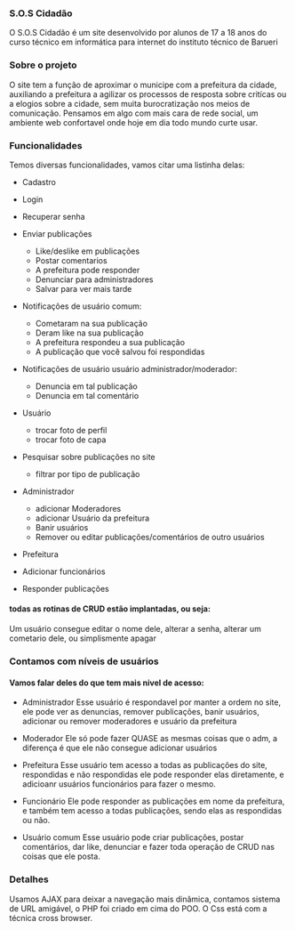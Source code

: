 ### S.O.S Cidadão

O S.O.S Cidadão é um site desenvolvido por alunos de 17 a 18 anos do curso técnico em informática para internet do instituto técnico de Barueri

### Sobre o projeto

O site tem a função de aproximar o municipe com a prefeitura da cidade, auxiliando a prefeitura a agilizar os processos de resposta sobre critícas ou a elogios sobre a cidade, sem muita burocratização nos meios de comunicação.
Pensamos em algo com mais cara de rede social, um ambiente web confortavel onde hoje em dia todo mundo curte usar.

### Funcionalidades

Temos diversas funcionalidades, vamos citar uma listinha delas:

- Cadastro
- Login
- Recuperar senha

- Enviar publicações
  - Like/deslike em publicações
  - Postar comentarios
  - A prefeitura pode responder
  - Denunciar para administradores
  - Salvar para ver mais tarde


- Notificações de usuário comum:
  - Cometaram na sua publicação
  - Deram like na sua publicação
  - A prefeitura respondeu a sua publicação 
  - A publicação que você salvou foi respondidas
  
- Notificações de usuário usuário administrador/moderador:
  - Denuncia em tal publicação
  - Denuncia em tal comentário

- Usuário
  - trocar foto de perfil
  - trocar foto de capa

- Pesquisar sobre publicações no site
  - filtrar por tipo de publicação
  
- Administrador
  - adicionar Moderadores
  - adicionar Usuário da prefeitura
  - Banir usuários
  - Remover ou editar publicações/comentários de outro usuários
  
 - Prefeitura
  - Adicionar funcionários
  - Responder publicações
  


#### todas as rotinas de CRUD estão implantadas, ou seja:
Um usuário consegue editar o nome dele, alterar a senha, alterar um cometario dele, ou simplismente apagar



### Contamos com níveis de usuários
#### Vamos falar deles do que tem mais nivel de acesso:

- Administrador
Esse usuário é respondavel por manter a ordem no site, ele pode ver as denuncias, remover publicações, banir usuários, adicionar ou remover moderadores e usuário da prefeitura

- Moderador
Ele só pode fazer QUASE as mesmas coisas que o adm, a diferença é que ele não consegue adicionar usuários

- Prefeitura
Esse usuário tem acesso a todas as publicações do site, respondidas e não respondidas ele pode responder elas diretamente, e adicioanr usuários funcionários para fazer o mesmo.

- Funcionário
Ele pode responder as publicações em nome da prefeitura, e também tem acesso a todas publicações, sendo elas as respondidas ou não.

- Usuário comum
Esse usuário pode criar publicações, postar comentários, dar like, denunciar e fazer toda operação de CRUD nas coisas que ele posta.

### Detalhes
Usamos AJAX para deixar a navegação mais dinâmica, contamos sistema de URL amigável, o PHP foi criado em cima do POO.
O Css está com a técnica cross browser.






  
